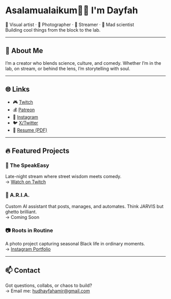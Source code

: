 # Asalamualaikum👋🏾 I'm Dayfah

🎨 Visual artist · 📸 Photographer · 🎥 Streamer · 🧪 Mad scientist  
Building cool things from the block to the lab.

---

## 🧠 About Me

I’m a creator who blends science, culture, and comedy. Whether I’m in the lab, on stream, or behind the lens, I’m storytelling with soul.

---

## 🌐 Links

- 🎮 [Twitch](https://www.twitch.tv/dayfah)  
- 💰 [Patreon](https://www.patreon.com/Dayfah?utm_campaign=creatorshare_creator)  
- 📸 [Instagram](https://www.instagram.com/dayfah/profilecard)  
- 🐦 [X/Twitter](https://x.com/dayfuhh?s=21)  
- 📄 [Resume (PDF)](resume.pdf)

---

## 🔥 Featured Projects

### 🎥 The SpeakEasy
Late-night stream where street wisdom meets comedy.  
→ [Watch on Twitch](https://www.twitch.tv/dayfah)

### 🤖 A.R.I.A.
Custom AI assistant that posts, manages, and automates. Think JARVIS but ghetto brilliant.  
→ Coming Soon

### 📷 Roots in Routine
A photo project capturing seasonal Black life in ordinary moments.  
→ [Instagram Portfolio](https://www.instagram.com/dayfah/profilecard)

---

## 📫 Contact

Got questions, collabs, or chaos to build?  
→ Email me: [hudhayfahamir@gmail.com](mailto:hudhayfahamir@gmail.com)
